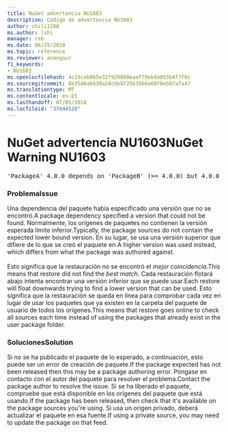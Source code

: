 ```yaml
---
title: NuGet advertencia NU1603
description: Código de advertencia NU1603
author: zhili1208
ms.author: lzhi
manager: rob
ms.date: 06/25/2018
ms.topic: reference
ms.reviewer: anangaur
f1_keywords:
- NU1603
ms.openlocfilehash: 4c15cab065e32f926800eaaf79eb4a055b4f7f0c
ms.sourcegitcommit: 8e3546ab630a24cde8725610b6a68f8eb87afa47
ms.translationtype: MT
ms.contentlocale: es-ES
ms.lasthandoff: 07/05/2018
ms.locfileid: "37844520"
---
```

# <a name="nuget-warning-nu1603"></a><span data-ttu-id="b4bed-103">NuGet advertencia NU1603</span><span class="sxs-lookup"><span data-stu-id="b4bed-103">NuGet Warning NU1603</span></span>

<pre>'PackageA' 4.0.0 depends on 'PackageB' (>= 4.0.0) but 4.0.0 was not found. An approximate best match of 5.0.0 was resolved.</pre>

### <a name="issue"></a><span data-ttu-id="b4bed-104">Problema</span><span class="sxs-lookup"><span data-stu-id="b4bed-104">Issue</span></span>

<span data-ttu-id="b4bed-105">Una dependencia del paquete había especificado una versión que no se encontró.</span><span class="sxs-lookup"><span data-stu-id="b4bed-105">A package dependency specified a version that could not be found.</span></span> <span data-ttu-id="b4bed-106">Normalmente, los orígenes de paquetes no contienen la versión esperada límite inferior.</span><span class="sxs-lookup"><span data-stu-id="b4bed-106">Typically, the package sources do not contain the expected lower bound version.</span></span> <span data-ttu-id="b4bed-107">En su lugar, se usa una versión superior que difiere de lo que se creó el paquete en.</span><span class="sxs-lookup"><span data-stu-id="b4bed-107">A higher version was used instead, which differs from what the package was authored against.</span></span><br/><br/><span data-ttu-id="b4bed-108">Esto significa que la restauración no se encontró el *mejor coincidencia*.</span><span class="sxs-lookup"><span data-stu-id="b4bed-108">This means that restore did not find the *best match*.</span></span> <span data-ttu-id="b4bed-109">Cada restauración flotará abajo intenta encontrar una versión inferior que se puede usar.</span><span class="sxs-lookup"><span data-stu-id="b4bed-109">Each restore will float downwards trying to find a lower version that can be used.</span></span> <span data-ttu-id="b4bed-110">Esto significa que la restauración se queda en línea para comprobar cada vez en lugar de usar los paquetes que ya existen en la carpeta del paquete de usuario de todos los orígenes.</span><span class="sxs-lookup"><span data-stu-id="b4bed-110">This means that restore goes online to check all sources each time instead of using the packages that already exist in the user package folder.</span></span>

### <a name="solution"></a><span data-ttu-id="b4bed-111">Soluciones</span><span class="sxs-lookup"><span data-stu-id="b4bed-111">Solution</span></span>
<span data-ttu-id="b4bed-112">Si no se ha publicado el paquete de lo esperado, a continuación, esto puede ser un error de creación de paquete.</span><span class="sxs-lookup"><span data-stu-id="b4bed-112">If the package expected has not been released then this may be a package authoring error.</span></span> <span data-ttu-id="b4bed-113">Póngase en contacto con el autor del paquete para resolver el problema.</span><span class="sxs-lookup"><span data-stu-id="b4bed-113">Contact the package author to resolve the issue.</span></span> <span data-ttu-id="b4bed-114">Si se ha liberado el paquete, compruebe que está disponible en los orígenes del paquete que está usando.</span><span class="sxs-lookup"><span data-stu-id="b4bed-114">If the package has been released, then check that it's available on the package sources you're using.</span></span> <span data-ttu-id="b4bed-115">Si usa un origen privado, deberá actualizar el paquete en esa fuente.</span><span class="sxs-lookup"><span data-stu-id="b4bed-115">If using a private source, you may need to update the package on that feed.</span></span> 
